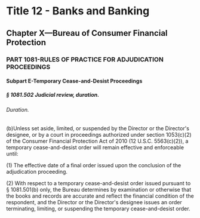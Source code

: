 
# Title 12 - Banks and Banking
## Chapter X—Bureau of Consumer Financial Protection
### PART 1081-RULES OF PRACTICE FOR ADJUDICATION PROCEEDINGS
#### Subpart E-Temporary Cease-and-Desist Proceedings
##### § 1081.502 Judicial review, duration.
###### Duration.

(b)Unless set aside, limited, or suspended by the Director or the Director's designee, or by a court in proceedings authorized under section 1053(c)(2) of the Consumer Financial Protection Act of 2010 (12 U.S.C. 5563(c)(2)), a temporary cease-and-desist order will remain effective and enforceable until:

(1) The effective date of a final order issued upon the conclusion of the adjudication proceeding.

(2) With respect to a temporary cease-and-desist order issued pursuant to § 1081.501(b) only, the Bureau determines by examination or otherwise that the books and records are accurate and reflect the financial condition of the respondent, and the Director or the Director's designee issues an order terminating, limiting, or suspending the temporary cease-and-desist order.
